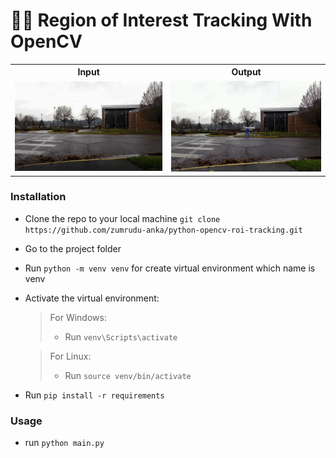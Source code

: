 # 🕵️‍♂️ Region of Interest Tracking With OpenCV

<p align="center">
    <table align="center">
        <tr>
            <th>Input</th>
            <th>Output</th>
        </tr>
        <tr>
            <td>
                <img src="https://github.com/zumrudu-anka/python-opencv-roi-tracking/blob/main/resources/gifs/input.gif">
            </td>
            <td>
                <img src="https://github.com/zumrudu-anka/python-opencv-roi-tracking/blob/main/resources/gifs/output.gif">
            </td>
        </tr>
    </table>
</p>

### Installation

- Clone the repo to your local machine `git clone https://github.com/zumrudu-anka/python-opencv-roi-tracking.git`
- Go to the project folder
- Run `python -m venv venv` for create virtual environment which name is venv
- Activate the virtual environment:
  > For Windows:
  > - Run `venv\Scripts\activate`

  > For Linux:
  > - Run `source venv/bin/activate`
- Run `pip install -r requirements`

### Usage

- run `python main.py`